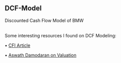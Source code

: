 ## DCF-Model
Discounted Cash Flow Model of BMW


<br>
Some interesting resources I found on DCF Modeling:

• [CFI Article](https://corporatefinanceinstitute.com/resources/knowledge/modeling/dcf-model-training-free-guide/)

• [Aswath Damodaran on Valuation](https://youtube.com/playlist?list=PLUkh9m2BorqnKWu0g5ZUps_CbQ-JGtbI9)
